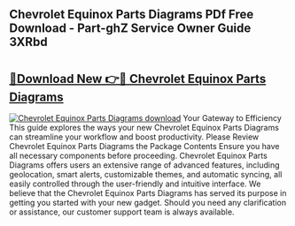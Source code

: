 ## Chevrolet Equinox Parts Diagrams PDf Free Download - Part-ghZ Service Owner Guide 3XRbd

# <h2><a href="http://dfleme.blite.top/?on=Chevrolet+Equinox+Parts+Diagrams">🔗Download New 👉🔴 Chevrolet Equinox Parts Diagrams</a></h2>

[![Chevrolet Equinox Parts Diagrams download](https://i.imgur.com/lujVjoI.png)](http://dfleme.blite.top/?on=Chevrolet+Equinox+Parts+Diagrams)
Your Gateway to Efficiency This guide explores the ways your new Chevrolet Equinox Parts Diagrams can streamline your workflow and boost productivity. Please Review Chevrolet Equinox Parts Diagrams the Package Contents Ensure you have all necessary components before proceeding. Chevrolet Equinox Parts Diagrams offers users an extensive range of advanced features, including geolocation, smart alerts, customizable themes, and automatic syncing, all easily controlled through the user-friendly and intuitive interface. We believe that the Chevrolet Equinox Parts Diagrams has served its purpose in getting you started with your new gadget. Should you need any clarification or assistance, our customer support team is always available.
